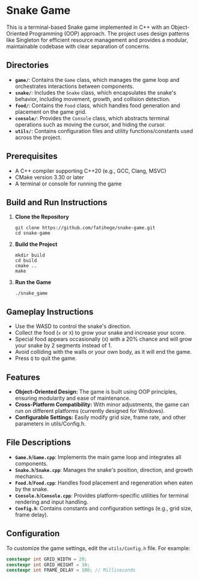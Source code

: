 # Snake Game

This is a terminal-based Snake game implemented in C++ with an Object-Oriented Programming (OOP) approach. The project uses design patterns like Singleton for efficient resource management and provides a modular, maintainable codebase with clear separation of concerns.

## Directories

- **`game/`**: Contains the `Game` class, which manages the game loop and orchestrates interactions between components.
- **`snake/`**: Includes the `Snake` class, which encapsulates the snake's behavior, including movement, growth, and collision detection.
- **`food/`**: Contains the `Food` class, which handles food generation and placement on the game grid.
- **`console/`**: Provides the `Console` class, which abstracts terminal operations such as moving the cursor, and hiding the cursor.
- **`utils/`**: Contains configuration files and utility functions/constants used across the project.

## Prerequisites

- A C++ compiler supporting C++20 (e.g., GCC, Clang, MSVC)
- CMake version 3.30 or later
- A terminal or console for running the game

## Build and Run Instructions

1. **Clone the Repository**
    ```shell
    git clone https://github.com/fatihege/snake-game.git
    cd snake-game
    ```
2. **Build the Project**
    ```shell
    mkdir build
    cd build
    cmake ..
    make
    ```
3. **Run the Game**
    ```shell
    ./snake_game
    ```
   
## Gameplay Instructions

- Use the WASD to control the snake's direction.
- Collect the food (`x` or `X`) to grow your snake and increase your score. 
- Special food appears occasionally (`X`) with a 20% chance and will grow your snake by 2 segments instead of 1.
- Avoid colliding with the walls or your own body, as it will end the game.
- Press `Q` to quit the game.

## Features

- **Object-Oriented Design:** The game is built using OOP principles, ensuring modularity and ease of maintenance.
- **Cross-Platform Compatibility:** With minor adjustments, the game can run on different platforms (currently designed for Windows).
- **Configurable Settings:** Easily modify grid size, frame rate, and other parameters in utils/Config.h.

## File Descriptions

- **`Game.h`**/**`Game.cpp`**: Implements the main game loop and integrates all components.
- **`Snake.h`**/**`Snake.cpp`**: Manages the snake's position, direction, and growth mechanics.
- **`Food.h`**/**`Food.cpp`**: Handles food placement and regeneration when eaten by the snake.
- **`Console.h`**/**`Console.cpp`**: Provides platform-specific utilities for terminal rendering and input handling.
- **`Config.h`**: Contains constants and configuration settings (e.g., grid size, frame delay).

## Configuration

To customize the game settings, edit the `utils/Config.h` file. For example:
```c++
constexpr int GRID_WIDTH = 20;
constexpr int GRID_HEIGHT = 10;
constexpr int FRAME_DELAY = 100; // Milliseconds
```